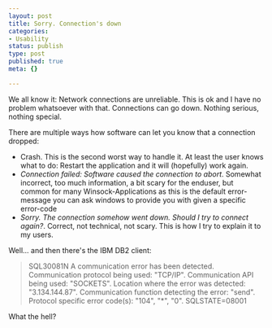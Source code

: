 ```yaml
---
layout: post
title: Sorry. Connection's down
categories:
- Usability
status: publish
type: post
published: true
meta: {}

---
```

<p>We all know it: Network connections are unreliable. This is ok and I have no problem whatsoever with that. Connections can go down. Nothing serious, nothing special.</p>
<p>There are multiple ways how software can let you know that a connection dropped:</p>
<ul>
 <li>Crash. This is the second worst way to handle it. At least the user knows what to do: Restart the application and it will (hopefully) work again.</li>
<li><em>Connection failed: Software caused the connection to abort</em>. Somewhat incorrect, too much information, a bit scary for the enduser, but common for many Winsock-Applications as this is the default error-message you can ask windows to provide you with given a specific error-code</li>
 <li><em>Sorry. The connection somehow went down. Should I try to connect again?</em>. Correct, not technical, not scary. This is how I try to explain it to my users.</li>
</ul>
<p>Well... and then there's the IBM DB2 client:</p>
<blockquote>
SQL30081N  A communication error has been detected.  Communication protocol being used: "TCP/IP".  Communication API being used: "SOCKETS".  Location where the error was detected: "3.134.144.87".  Communication function detecting the error: "send".  Protocol specific error code(s): "104", "*", "0".  SQLSTATE=08001
</blockquote>
<p>What the hell?</p>
